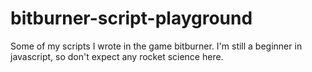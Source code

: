 # bitburner-script-playground
Some of my scripts I wrote in the game bitburner. I'm still a beginner in javascript, so don't expect any rocket science here.
